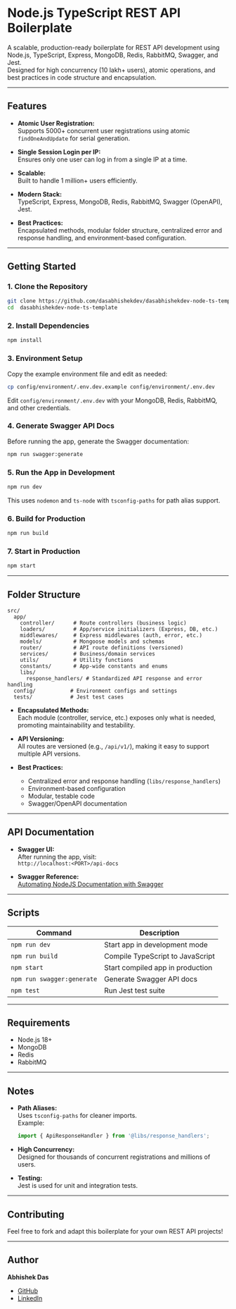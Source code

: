 # Node.js TypeScript REST API Boilerplate

A scalable, production-ready boilerplate for REST API development using Node.js, TypeScript, Express, MongoDB, Redis, RabbitMQ, Swagger, and Jest.  
Designed for high concurrency (10 lakh+ users), atomic operations, and best practices in code structure and encapsulation.

---

## Features

- **Atomic User Registration:**  
  Supports 5000+ concurrent user registrations using atomic `findOneAndUpdate` for serial generation.

- **Single Session Login per IP:**  
  Ensures only one user can log in from a single IP at a time.

- **Scalable:**  
  Built to handle 1 million+ users efficiently.

- **Modern Stack:**  
  TypeScript, Express, MongoDB, Redis, RabbitMQ, Swagger (OpenAPI), Jest.

- **Best Practices:**  
  Encapsulated methods, modular folder structure, centralized error and response handling, and environment-based configuration.

---

## Getting Started

### 1. **Clone the Repository**

```bash
git clone https://github.com/dasabhishekdev/dasabhishekdev-node-ts-template.git
cd  dasabhishekdev-node-ts-template
```

### 2. **Install Dependencies**

```bash
npm install
```

### 3. **Environment Setup**

Copy the example environment file and edit as needed:

```bash
cp config/environment/.env.dev.example config/environment/.env.dev
```

Edit `config/environment/.env.dev` with your MongoDB, Redis, RabbitMQ, and other credentials.

### 4. **Generate Swagger API Docs**

Before running the app, generate the Swagger documentation:

```bash
npm run swagger:generate
```

### 5. **Run the App in Development**

```bash
npm run dev
```

This uses `nodemon` and `ts-node` with `tsconfig-paths` for path alias support.

### 6. **Build for Production**

```bash
npm run build
```

### 7. **Start in Production**

```bash
npm start
```

---

## Folder Structure

```
src/
  app/
    controller/      # Route controllers (business logic)
    loaders/         # App/service initializers (Express, DB, etc.)
    middlewares/     # Express middlewares (auth, error, etc.)
    models/          # Mongoose models and schemas
    router/          # API route definitions (versioned)
    services/        # Business/domain services
    utils/           # Utility functions
    constants/       # App-wide constants and enums
    libs/
      response_handlers/ # Standardized API response and error handling
  config/           # Environment configs and settings
  tests/            # Jest test cases
```

- **Encapsulated Methods:**  
  Each module (controller, service, etc.) exposes only what is needed, promoting maintainability and testability.

- **API Versioning:**  
  All routes are versioned (e.g., `/api/v1/`), making it easy to support multiple API versions.

- **Best Practices:**
  - Centralized error and response handling (`libs/response_handlers`)
  - Environment-based configuration
  - Modular, testable code
  - Swagger/OpenAPI documentation

---

## API Documentation

- **Swagger UI:**  
  After running the app, visit:  
  `http://localhost:<PORT>/api-docs`

- **Swagger Reference:**  
  [Automating NodeJS Documentation with Swagger](https://dev.to/yugjadvani/automating-nodejs-documentation-with-swagger-3o0d)

---

## Scripts

| Command                    | Description                      |
| -------------------------- | -------------------------------- |
| `npm run dev`              | Start app in development mode    |
| `npm run build`            | Compile TypeScript to JavaScript |
| `npm start`                | Start compiled app in production |
| `npm run swagger:generate` | Generate Swagger API docs        |
| `npm test`                 | Run Jest test suite              |

---

## Requirements

- Node.js 18+
- MongoDB
- Redis
- RabbitMQ

---

## Notes

- **Path Aliases:**  
  Uses `tsconfig-paths` for cleaner imports.  
  Example:

  ```typescript
  import { ApiResponseHandler } from '@libs/response_handlers';
  ```

- **High Concurrency:**  
  Designed for thousands of concurrent registrations and millions of users.

- **Testing:**  
  Jest is used for unit and integration tests.

---

## Contributing

Feel free to fork and adapt this boilerplate for your own REST API projects!

---

## Author

**Abhishek Das**

- [GitHub](https://github.com/dasabhishekdev)
- [LinkedIn](https://www.linkedin.com/in/abhishek-das-75a3891b9/)
